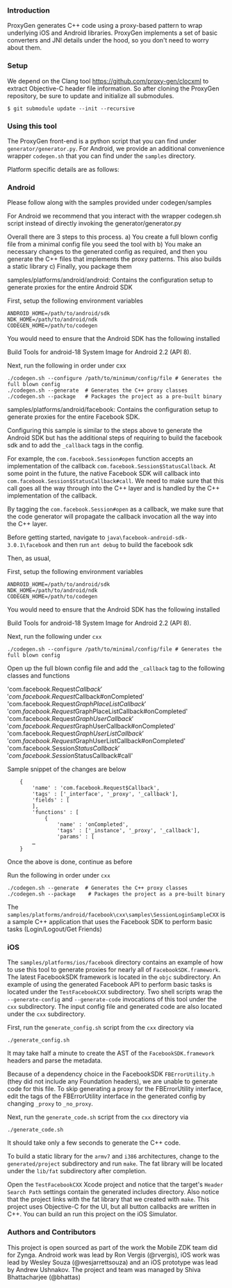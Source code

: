 ### Introduction
ProxyGen generates C++ code using a proxy-based pattern to wrap underlying iOS and Android libraries. ProxyGen implements a set of basic converters and JNI details under the hood, so you don't need to worry about them. 

### Setup
We depend on the Clang tool https://github.com/proxy-gen/clocxml to extract Objective-C header file information. So after cloning the ProxyGen repository, be sure to update and initialize all submodules.

```
$ git submodule update --init --recursive
```

### Using this tool
The ProxyGen front-end is a python script that you can find under `generator/generator.py`. For Android, we provide an additional convenience wrapper `codegen.sh` that you can find under the `samples` directory.

Platform specific details are as follows:

### Android
Please follow along with the samples provided under codegen/samples

For Android we recommend that you interact with the wrapper codegen.sh script instead of directly invoking the generator/generator.py

Overall there are 3 steps to this process. 
a) You create a full blown config file from a minimal config file you seed the tool with 
b) You make an necessary changes to the generated config as required, and then you generate the C++ files that implements the proxy patterns. This also builds a static library
c) Finally, you package them

samples/platforms/android/android: Contains the configuration setup to generate proxies for the entire Android SDK

First, setup the following environment variables
```
ANDROID_HOME=/path/to/android/sdk
NDK_HOME=/path/to/android/ndk
CODEGEN_HOME=/path/to/codegen
```
You would need to ensure that the Android SDK has the following installed 

Build Tools for android-18 
System Image for Android 2.2 (API 8).  
	
Next, run the following in order under cxx
```
./codegen.sh --configure /path/to/minimum/config/file # Generates the full blown config
./codegen.sh --generate  # Generates the C++ proxy classes
./codegen.sh --package	 # Packages the project as a pre-built binary
```

samples/platforms/android/facebook: Contains the configuration setup to generate proxies for the entire Facebook SDK. 

Configuring this sample is similar to the steps above to generate the Android SDK but has the additional steps of requiring to build the facebook sdk and to add the `_callback` tags in the config. 

For example, the `com.facebook.Session#open` function accepts an implementation of the callback `com.facebook.Session$StatusCallback`. At some point in the future, the native Facebook SDK will callback into `com.facebook.Session$StatusCallback#call`. We need to make sure that this call goes all the way through into the C++ layer and is handled by the C++ implementation of the callback.

By tagging the `com.facebook.Session#open` as a callback, we make sure that the code generator will propagate the callback invocation all the way into the C++ layer.

Before getting started, navigate to `java\facebook-android-sdk-3.0.1\facebook` and then run `ant debug` to build the facebook sdk

Then, as usual,

First, setup the following environment variables
```
ANDROID_HOME=/path/to/android/sdk
NDK_HOME=/path/to/android/ndk
CODEGEN_HOME=/path/to/codegen
```
You would need to ensure that the Android SDK has the following installed 

Build Tools for android-18 
System Image for Android 2.2 (API 8).  
	
Next, run the following under `cxx`
```
./codegen.sh --configure /path/to/minimal/config/file # Generates the full blown config
```	
	
Open up the full blown config file and add the `_callback` tag to the following classes and functions

'com.facebook.Request$Callback'
'com.facebook.Request$Callback#onCompleted'
'com.facebook.Request$GraphPlaceListCallback'
'com.facebook.Request$GraphPlaceListCallback#onCompleted'
'com.facebook.Request$GraphUserCallback'
'com.facebook.Request$GraphUserCallback#onCompleted'
'com.facebook.Request$GraphUserListCallback'
'com.facebook.Request$GraphUserListCallback#onCompleted'
'com.facebook.Session$StatusCallback'
'com.facebook.Session$StatusCallback#call'
		
Sample snippet of the changes are below
```
	{
		'name' : 'com.facebook.Request$Callback',
		'tags' : ['_interface', '_proxy', '_callback'],
		'fields' : [
		],	
		'functions' : [
			{
				'name' : 'onCompleted',
				'tags' : ['_instance', '_proxy', '_callback'],
				'params' : [
		…
	}
```	
	
Once the above is done, continue as before

Run the following in order under `cxx`
```
./codegen.sh --generate  # Generates the C++ proxy classes
./codegen.sh --package	  # Packages the project as a pre-built binary
```	
The `samples/platforms/android/facebook\cxx\samples\SessionLoginSampleCXX` is a sample C++ application that uses the Facebook SDK to perform basic tasks (Login/Logout/Get Friends)


### iOS

The `samples/platforms/ios/facebook` directory contains an example of how to use this tool to generate proxies for nearly all of `FacebookSDK.framework`. The latest FacebookSDK framework is located in the `objc` subdirectory. An example of using the generated Facebook API to perform basic tasks is located under the `TestFacebookCXX` subdirectory. Two shell scripts wrap the `--generate-config` and `--generate-code` invocations of this tool under the `cxx` subdirectory. The input config file and generated code are also located under the `cxx` subdirectory.

First, run the `generate_config.sh` script from the `cxx` directory via 
```
./generate_config.sh
```
It may take half a minute to create the AST of the `FacebookSDK.framework` headers and parse the metadata.

Because of a dependency choice in the FacebookSDK `FBErrorUtility.h` (they did not include any Foundation headers), we are unable to generate code for this file. To skip generating a proxy for the FBErrorUtility interface, edit the tags of the FBErrorUtility interface in the generated config by changing `_proxy` to `_no_proxy`.

Next, run the `generate_code.sh` script from the `cxx` directory via
```
./generate_code.sh
```
It should take only a few seconds to generate the C++ code.

To build a static library for the `armv7` and `i386` architectures, change to the `generated/project` subdirectory and run `make`. The fat library will be located under the `lib/fat` subdirectory after completion.

Open the `TestFacebookCXX` Xcode project and notice that the target's `Header Search Path` settings contain the generated includes directory. Also notice that the project links with the fat library that we created with `make`. This project uses Objective-C for the UI, but all button callbacks are written in C++. You can build an run this project on the iOS Simulator.

### Authors and Contributors
This project is open sourced as part of the work the Mobile ZDK team did for Zynga. Android work was lead by Ron Vergis (@rvergis), iOS work was lead by Wesley Souza (@wesjarrettsouza) and an iOS prototype was lead by Andrew Ushnakov. The project and team was managed by Shiva Bhattacharjee (@bhattas)
